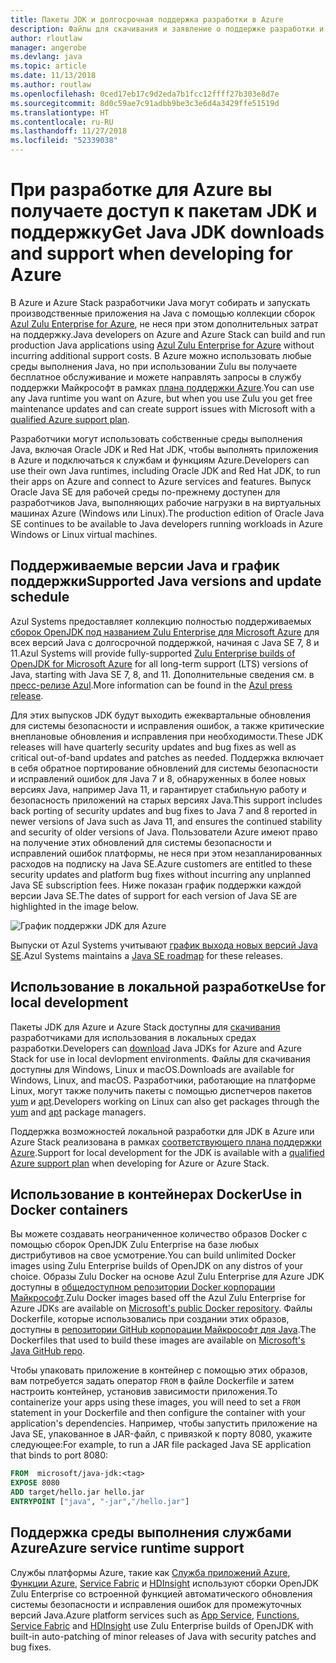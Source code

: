 ```yaml
---
title: Пакеты JDK и долгосрочная поддержка разработки в Azure
description: Файлы для скачивания и заявление о поддержке разработки и выполнения приложений на Java в Azure.
author: rloutlaw
manager: angerobe
ms.devlang: java
ms.topic: article
ms.date: 11/13/2018
ms.author: routlaw
ms.openlocfilehash: 0ced17eb17c9d2eda7b1fcc12ffff27b303e8d7e
ms.sourcegitcommit: 8d0c59ae7c91adbb9be3c3e6d4a3429ffe51519d
ms.translationtype: HT
ms.contentlocale: ru-RU
ms.lasthandoff: 11/27/2018
ms.locfileid: "52339038"
---
```

# <a name="get-java-jdk-downloads-and-support-when-developing-for-azure"></a><span data-ttu-id="0cce6-103">При разработке для Azure вы получаете доступ к пакетам JDK и поддержку</span><span class="sxs-lookup"><span data-stu-id="0cce6-103">Get Java JDK downloads and support when developing for Azure</span></span>

<span data-ttu-id="0cce6-104">В Azure и Azure Stack разработчики Java могут собирать и запускать производственные приложения на Java с помощью коллекции сборок [Azul Zulu Enterprise for Azure](https://www.azul.com/downloads/azure-only/zulu/), не неся при этом дополнительных затрат на поддержку.</span><span class="sxs-lookup"><span data-stu-id="0cce6-104">Java developers on Azure and Azure Stack can build and run production Java applications using [Azul Zulu Enterprise for Azure](https://www.azul.com/downloads/azure-only/zulu/) without incurring additional support costs.</span></span> <span data-ttu-id="0cce6-105">В Azure можно использовать любые среды выполнения Java, но при использовании Zulu вы получаете бесплатное обслуживание и можете направлять запросы в службу поддержки Майкрософт в рамках [плана поддержки Azure](https://azure.microsoft.com/support/plans/).</span><span class="sxs-lookup"><span data-stu-id="0cce6-105">You can use any Java runtime you want on Azure, but when you use Zulu you get free maintenance updates and can create support issues with Microsoft with a  [qualified Azure support plan](https://azure.microsoft.com/support/plans/).</span></span>

<span data-ttu-id="0cce6-106">Разработчики могут использовать собственные среды выполнения Java, включая Oracle JDK и Red Hat JDK, чтобы выполнять приложения в Azure и подключаться к службам и функциям Azure.</span><span class="sxs-lookup"><span data-stu-id="0cce6-106">Developers can use their own Java runtimes, including Oracle JDK and Red Hat JDK, to run their apps on Azure and connect to Azure services and features.</span></span> <span data-ttu-id="0cce6-107">Выпуск Oracle Java SE для рабочей среды по-прежнему доступен для разработчиков Java, выполняющих рабочие нагрузки в на виртуальных машинах Azure (Windows или Linux).</span><span class="sxs-lookup"><span data-stu-id="0cce6-107">The production edition of Oracle Java SE continues to be available to Java developers running  workloads in Azure Windows or Linux virtual machines.</span></span>

## <a name="supported-java-versions-and-update-schedule"></a><span data-ttu-id="0cce6-108">Поддерживаемые версии Java и график поддержки</span><span class="sxs-lookup"><span data-stu-id="0cce6-108">Supported Java versions and update schedule</span></span>

<span data-ttu-id="0cce6-109">Azul Systems предоставляет коллекцию полностью поддерживаемых [сборок OpenJDK под названием Zulu Enterprise для Microsoft Azure](https://www.azul.com/downloads/azure-only/zulu/) для всех версий Java с долгосрочной поддержкой, начиная с Java SE 7, 8 и 11.</span><span class="sxs-lookup"><span data-stu-id="0cce6-109">Azul Systems will provide fully-supported [Zulu Enterprise builds of OpenJDK for Microsoft Azure](https://www.azul.com/downloads/azure-only/zulu/) for all long-term support (LTS) versions of Java, starting with Java SE 7, 8, and 11.</span></span> <span data-ttu-id="0cce6-110">Дополнительные сведения см. в [пресс-релизе Azul](https://www.azul.com/press_release/free-java-production-support-for-microsoft-azure-azure-stack).</span><span class="sxs-lookup"><span data-stu-id="0cce6-110">More information can be found in the [Azul press release](https://www.azul.com/press_release/free-java-production-support-for-microsoft-azure-azure-stack).</span></span>


<span data-ttu-id="0cce6-111">Для этих выпусков JDK будут выходить ежеквартальные обновления для системы безопасности и исправления ошибок, а также критические внеплановые обновления и исправления при необходимости.</span><span class="sxs-lookup"><span data-stu-id="0cce6-111">These JDK releases will have quarterly security updates and bug fixes as well as critical out-of-band updates and patches as needed.</span></span>  <span data-ttu-id="0cce6-112">Поддержка включает в себя обратное портирование обновлений для системы безопасности и исправлений ошибок для Java 7 и 8, обнаруженных в более новых версиях Java, например Java 11, и гарантирует стабильную работу и безопасность приложений на старых версиях Java.</span><span class="sxs-lookup"><span data-stu-id="0cce6-112">This support includes back porting of security updates and bug fixes to Java 7 and 8 reported in newer versions of Java such as Java 11, and ensures the continued stability and security of older versions of Java.</span></span>  <span data-ttu-id="0cce6-113">Пользователи Azure имеют право на получение этих обновлений для системы безопасности и исправлений ошибок платформы, не неся при этом незапланированных расходов на подписку на Java SE.</span><span class="sxs-lookup"><span data-stu-id="0cce6-113">Azure customers are entitled to these security updates and platform bug fixes without incurring any unplanned Java SE subscription fees.</span></span> <span data-ttu-id="0cce6-114">Ниже показан график поддержки каждой версии Java SE.</span><span class="sxs-lookup"><span data-stu-id="0cce6-114">The dates of support for each version of Java SE are highlighted in the image below.</span></span>

![График поддержки JDK для Azure](media/azure-jdk-support.png)

<span data-ttu-id="0cce6-116">Выпуски от Azul Systems учитывают [график выхода новых версий Java SE](https://www.azul.com/products/azul_support_roadmap/).</span><span class="sxs-lookup"><span data-stu-id="0cce6-116">Azul Systems maintains a [Java SE roadmap](https://www.azul.com/products/azul_support_roadmap/) for these releases.</span></span>

## <a name="use-for-local-development"></a><span data-ttu-id="0cce6-117">Использование в локальной разработке</span><span class="sxs-lookup"><span data-stu-id="0cce6-117">Use for local development</span></span> 

<span data-ttu-id="0cce6-118">Пакеты JDK для Azure и Azure Stack доступны для [скачивания](https://www.azul.com/downloads/azure-only/zulu/) разработчиками для использования в локальных средах разработки.</span><span class="sxs-lookup"><span data-stu-id="0cce6-118">Developers can [download](https://www.azul.com/downloads/azure-only/zulu/) Java JDKs for Azure and Azure Stack for use in local devlopment environments.</span></span> <span data-ttu-id="0cce6-119">Файлы для скачивания доступны для Windows, Linux и macOS.</span><span class="sxs-lookup"><span data-stu-id="0cce6-119">Downloads are available for Windows, Linux, and macOS.</span></span> <span data-ttu-id="0cce6-120">Разработчики, работающие на платформе Linux, могут также получить пакеты с помощью диспетчеров пакетов [yum](https://www.azul.com/downloads/azure-only/zulu/#yum-repo) и [apt](https://www.azul.com/downloads/azure-only/zulu/#apt-repo).</span><span class="sxs-lookup"><span data-stu-id="0cce6-120">Developers working on Linux can also get packages through the  [yum](https://www.azul.com/downloads/azure-only/zulu/#yum-repo) and [apt](https://www.azul.com/downloads/azure-only/zulu/#apt-repo) package managers.</span></span>

<span data-ttu-id="0cce6-121">Поддержка возможностей локальной разработки для JDK в Azure или Azure Stack реализована в рамках [соответствующего плана поддержки Azure](https://azure.microsoft.com/support/plans/).</span><span class="sxs-lookup"><span data-stu-id="0cce6-121">Support for local development for the JDK is available with a [qualified Azure support plan](https://azure.microsoft.com/support/plans/) when developing for Azure or Azure Stack.</span></span>

## <a name="use-in-docker-containers"></a><span data-ttu-id="0cce6-122">Использование в контейнерах Docker</span><span class="sxs-lookup"><span data-stu-id="0cce6-122">Use in Docker containers</span></span>

<span data-ttu-id="0cce6-123">Вы можете создавать неограниченное количество образов Docker с помощью сборок OpenJDK Zulu Enterprise на базе любых дистрибутивов на свое усмотрение.</span><span class="sxs-lookup"><span data-stu-id="0cce6-123">You can build unlimited Docker images using Zulu Enterprise builds of OpenJDK on any distros of your choice.</span></span> <span data-ttu-id="0cce6-124">Образы Zulu Docker на основе Azul Zulu Enterprise для Azure JDK доступны в [общедоступном репозитории Docker корпорации Майкрософт](https://hub.docker.com/r/microsoft/java-jdk/).</span><span class="sxs-lookup"><span data-stu-id="0cce6-124">Zulu Docker images based off the Azul Zulu Enterprise for Azure JDKs are available on [Microsoft's public Docker repository](https://hub.docker.com/r/microsoft/java-jdk/).</span></span> <span data-ttu-id="0cce6-125">Файлы Dockerfile, которые использовались при создании этих образов, доступны в [репозитории GitHub корпорации Майкрософт для Java](https://github.com/Microsoft/java/tree/master/docker).</span><span class="sxs-lookup"><span data-stu-id="0cce6-125">The  Dockerfiles that used to build these images are available on [Microsoft's Java GitHub repo](https://github.com/Microsoft/java/tree/master/docker).</span></span>

<span data-ttu-id="0cce6-126">Чтобы упаковать приложение в контейнер с помощью этих образов, вам потребуется задать оператор `FROM` в файле Dockerfile и затем настроить контейнер, установив зависимости приложения.</span><span class="sxs-lookup"><span data-stu-id="0cce6-126">To containerize your apps using these images, you will need to set a `FROM` statement in your Dockerfile and then configure the container with your application's dependencies.</span></span> <span data-ttu-id="0cce6-127">Например, чтобы запустить приложение на Java SE, упакованное в JAR-файл, с привязкой к порту 8080, укажите следующее:</span><span class="sxs-lookup"><span data-stu-id="0cce6-127">For example, to run a JAR file packaged Java SE application that binds to port 8080:</span></span>

```Dockerfile
FROM  microsoft/java-jdk:<tag>
EXPOSE 8080
ADD target/hello.jar hello.jar
ENTRYPOINT ["java", "-jar","/hello.jar"]
```

## <a name="azure-service-runtime-support"></a><span data-ttu-id="0cce6-128">Поддержка среды выполнения службами Azure</span><span class="sxs-lookup"><span data-stu-id="0cce6-128">Azure service runtime support</span></span>

<span data-ttu-id="0cce6-129">Службы платформы Azure, такие как [Служба приложений Azure](/azure/app-service/containers/), [Функции Azure](/azure/azure-functions/functions-create-first-java-maven), [Service Fabric](/azure/service-fabric/) и [HDInsight](/azure/hdinsight/) используют сборки OpenJDK Zulu Enterprise со встроенной функцией автоматического обновления системы безопасности и исправления ошибок для промежуточных версий Java.</span><span class="sxs-lookup"><span data-stu-id="0cce6-129">Azure platform services such as [App Service](/azure/app-service/containers/), [Functions](/azure/azure-functions/functions-create-first-java-maven), [Service Fabric](/azure/service-fabric/) and [HDInsight](/azure/hdinsight/)  use Zulu Enterprise builds of OpenJDK with built-in auto-patching of minor releases of Java with security patches and bug fixes.</span></span>